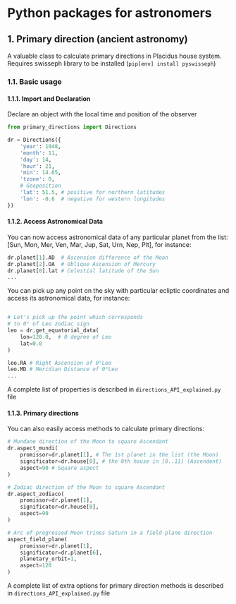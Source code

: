 # Python packages for astronomers
## 1. Primary direction (ancient astronomy)

A valuable class to calculate primary directions in Placidus house system. Requires swisseph library to be installed (`pip[env] install pyswisseph`)

### 1.1. Basic usage
#### 1.1.1. Import and Declaration

Declare an object with the local time and position of the observer

```python
from primary_directions import Directions

dr = Directions({
    'year': 1948,
    'month': 11,
    'day': 14,
    'hour': 21,
    'min': 14.65,
    'tzone': 0,
    # Geoposition
    'lat': 51.5, # positive for northern latitudes
    'lon': -0.6  # negative for western longitudes
})
```
#### 1.1.2. Access Astronomical Data

You can now access astronomical data of any particular planet from the list:
[Sun, Mon, Mer, Ven, Mar, Jup, Sat, Urn, Nep, Plt], for instance:

```python
dr.planet[1].AD  # Ascension difference of the Moon
dr.planet[2].OA  # Oblique Ascension of Mercury
dr.planet[0].lat # Celestial latitude of the Sun
...
```

You can pick up any point on the sky with particular ecliptic coordinates and access its astronomical data, for instance:

```python

# Let's pick up the point which corresponds
# to 0° of Leo zodiac sign
leo = dr.get_equatorial_data(
    lon=120.0,  # 0 degree of Leo
    lat=0.0
)

leo.RA # Right Ascension of 0°Leo
leo.MD # Meridian Distance of 0°Leo
...
```

A complete list of properties is described in `directions_API_explained.py` file

#### 1.1.3. Primary directions

You can also easily access methods to calculate primary directions:

```python
# Mundane direction of the Moon to square Ascendant
dr.aspect_mundi(
    promissor=dr.planet[1], # The 1st planet in the list (the Moon)
    significator=dr.house[0], # the 0th house in [0..11] (Ascendent)
    aspect=90 # Square aspect
)

# Zodiac direction of the Moon to square Ascendant
dr.aspect_zodiaco(
    promissor=dr.planet[1],
    significator=dr.house[0],
    aspect=90
)

# Arc of progressed Moon trines Saturn in a field-plane direction
aspect_field_plane(
    promissor=dr.planet[1], 
    significator=dr.planet[6], 
    planetary_orbit=1,
    aspect=120
)
```

A complete list of extra options for primary direction methods is described in `directions_API_explained.py` file